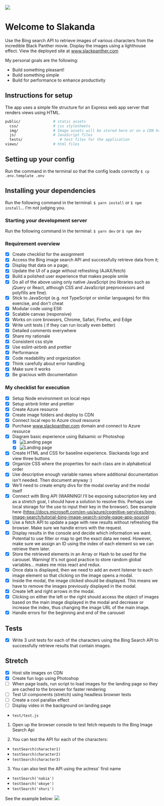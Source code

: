 ![](https://cdnresoltzcus.blob.core.windows.net/images/thumbnails/trx/slack-panther-logo.png)

# Welcome to Slakanda

Use the Bing search API to retrieve images of various characters from the incredible Black Panther movie. Display the images using a lighthouse effect. View the deployed site at www.slackpanther.com

My personal goals are the following:

* Build something pleasant!
* Build something simple
* Build for performance to enhance productivity

## Instructions for setup

The app uses a simple file structure for an Express web app server that renders views using HTML.

```sh
public/               # static assets
  css/                # css stylesheets
  img/                # Image assets will be stored here or on a CDN hosted on Azure
  js/                 # JavaScript files
  tests/                 # test files for the application
views/                # html files
```

## Setting up your config

Run the command in the terminal so that the config loads correctly
`$ cp .env.template .env`

## Installing your dependencies

Run the following command in the terminal:
`$ yarn install` or `$ npm install`... I'm not judging you.

### Starting your development server

Run the following command in the terminal:
`$ yarn dev` or `$ npm dev`

### Requirement overview

* [x] Create checklist for the assignment
* [x] Access the Bing image search API and successfully retrieve data from it;
* [x] Display that data on a page;
* [x] Update the UI of a page without refreshing (AJAX/fetch)
* [x] Build a polished user experience that makes people smile
* [x] Do all of the above using only native JavaScript (no libraries such as jQuery or React, although CSS and JavaScript preprocessors and polyfills are fine).
* [x] Stick to JavaScript (e.g. not TypeScript or similar languages) for this exercise, and don't cheat
* [x] Modular code using ES6
* [x] Scalable canvas (responsive)
* [x] Works on core browsers, Chrome, Safari, Firefox, and Edge
* [x] Write unit tests ( if they can run locally even better)
* [x] Detailed comments everywhere
* [x] Share my rationale
* [x] Consistent css style
* [x] Use eslint-airbnb and prettier
* [x] Performance
* [x] Code readability and organization
* [x] Think carefully about error handling
* [x] Make sure it works
* [x] Be gracious with documentation

### My checklist for execution

* [x] Setup Node environment on local repo
* [x] Setup airbnb linter and prettier
* [x] Create Azure resource
* [x] Create image folders and deploy to CDN
* [x] Connect local repo to Azure cloud resource
* [x] Purchase www.slackpanther.com domain and connect to Azure resource
* [x] Diagram basic experience using Balsamic or Photoshop
  * [x] ![Landing page](https://cdnresoltzcus.blob.core.windows.net/images/thumbnails/trx/landing-screen.png)
  * [x] ![Landing page](https://cdnresoltzcus.blob.core.windows.net/images/thumbnails/trx/lighthouseview.png)
* [x] Create HTML and CSS for baseline experience. Slackanda logo and view three buttons
* [x] Organize CSS where the properties for each class are in alphabetical order
* [x] Use descriptive enough variable names where additional documentation isn't needed. Then document anyway :)
* [x] We’ll need to create empty divs for the modal overlay and the modal itself
* [x] Connect with Bing API (WARNING! I’ll be exposing subscription key and as a stretch goal, I should have a solution to resolve this. Perhaps use local storage for the use to input their key in the browser). See example here (https://docs.microsoft.com/en-us/azure/cognitive-services/bing-image-search/tutorial-bing-image-search-single-page-app-source)
* [x] Use a fetch API to update a page with new results without refreshing the browser. Make sure we handle errors with the request.
* [x] Display results in the console and decide which information we want. Potential to use filter or map to get the exact data we need. However, make sure we assign an ID using the index of each element so we can retrieve them later.
* [x] Store the retrieved elements in an Array or Hash to be used for the carousel. Warning! It's not good practice to store random global variables... makes me miss react and redux.
* [x] Once data is displayed, then we need to add an event listener to each image element so that clicking on the image opens a modal.
* [x] Inside the modal, the image clicked should be displayed. This means we have to remove the images previously displayed in the modal.
* [x] Create left and right arrows in the modal.
* [x] Clicking on either the left or the right should access the object of images based on the main image displayed in the modal and decrease or increase the index, thus changing the image URL of the main image.
* [x] Handle errors for the beginning and end of the carousel

## Tests

* [x] Write 3 unit tests for each of the characters using the Bing Search API to successfully retrieve results that contain images.

## Stretch

* [x] Host site images on CDN
* [x] Create fun logo using Photoshop
* [ ] When page loads, run script to load images for the landing page so they are cached to the browser for faster rendering
* [ ] Test UI components (stretch) using headless browser tests
* [ ] Create a cool parallax effect
* [ ] Display video in the background on landing page

- `test/test.js`

1.  Open up the browser console to test fetch requests to the Bing Image Search Api

2.  You can test the API for each of the characters:

* `testSearch(character1)`
* `testSearch(character2)`
* `testSearch(character3)`

3.  You can also test the API using the actress' first name

* `testSearch('nakia')`
* `testSearch('okoye')`
* `testSearch('shuri')`

See the example below:
![](https://cdnresoltzcus.blob.core.windows.net/images/thumbnails/trx/testSnapshot.png)
